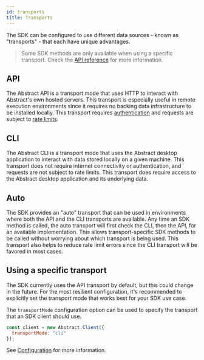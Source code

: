 ```yaml
---
id: transports
title: Transports
---
```


The SDK can be configured to use different data sources - known as "transports" - that each have unique advantages.

> Some SDK methods are only available when using a specific transport. Check the [API reference](/docs/abstract-api) for more information.

## API

The Abstract API is a transport mode that uses HTTP to interact with Abstract's own hosted servers. This transport is especially useful in remote execution environments since it requires no backing data infrastructure to be installed locally. This transport requires [authentication](/docs/authentication) and requests are subject to [rate limits](/docs/rate-limits).

## CLI

The Abstract CLI is a transport mode that uses the Abstract desktop application to interact with data stored locally on a given machine. This transport does not require internet connectivity or authentication, and requests are not subject to rate limits. This transport does require access to the Abstract desktop application and its underlying data.


## Auto

The SDK provides an "auto" transport that can be used in environments where both the API and the CLI transports are available. Any time an SDK method is called, the auto transport will first check the CLI, then the API, for an available implementation. This allows transport-specific SDK methods to be called without worrying about which transport is being used. This transport also helps to reduce rate limit errors since the CLI transport will be favored in most cases.

## Using a specific transport

The SDK currently uses the API transport by default, but this could change in the future. For the most resilient configuration, it's recommended to explicitly set the transport mode that works best for your SDK use case.

The `transportMode` configuration option can be used to specify the transport that an SDK client should use.

```js
const client = new Abstract.Client({
  transportMode: "cli"
});
```

See [Configuration](/docs/configuration) for more information.
